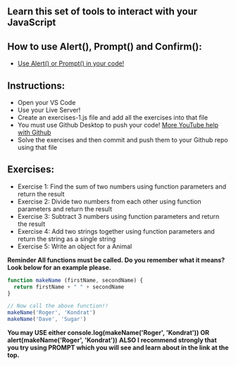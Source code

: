 ## Learn this set of tools to interact with your JavaScript

## How to use Alert(), Prompt() and Confirm():
* [Use Alert() or Prompt() in your code!](https://javascript.info/alert-prompt-confirm)

## Instructions:
* Open your VS Code
* Use your Live Server!
* Create an exercises-1.js file and add all the exercises into that file
* You must use Github Desktop to push your code! [More YouTube help with Github](https://www.youtube.com/playlist?list=PLylMDDjFIp1CIkQbbOg4hFiLm15WCLQE2)
* Solve the exercises and then commit and push them to your Github repo using that file

## Exercises:
* Exercise 1: Find the sum of two numbers using function parameters and return the result
* Exercise 2: Divide two numbers from each other using function parameters and return the result
* Exercise 3: Subtract 3 numbers using function parameters and return the result
* Exercise 4: Add two strings together using function parameters and return the string as a single string
* Exercise 5: Write an object for a Animal

**Reminder All functions must be called. Do you remember what it means? Look below for an example please.**

```JavaScript
function makeName (firstName, secondName) {
  return firstName + " " + secondName
}

// Now call the above function!!
makeName('Roger', 'Kondrat')
makeName('Dave', 'Sugar')
```

**You may USE either console.log(makeName('Roger', 'Kondrat')) OR alert(makeName('Roger', 'Kondrat'))**
**ALSO I recommend strongly that you try using PROMPT which you will see and learn about in the link at the top.**